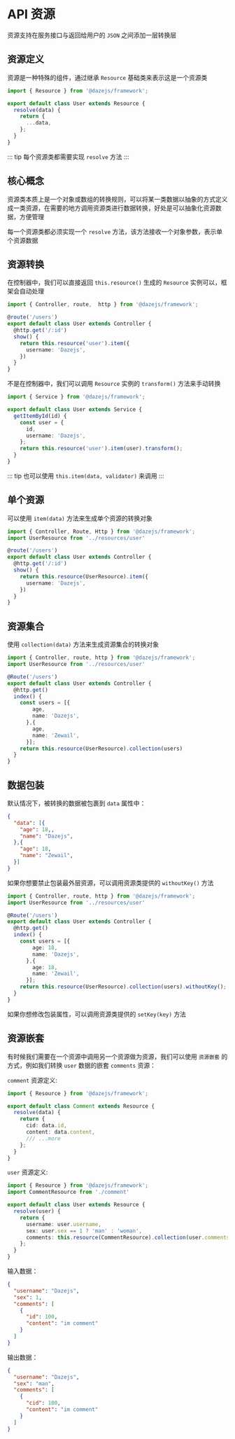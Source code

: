 # API 资源

资源支持在服务接口与返回给用户的 `JSON` 之间添加一层转换层

## 资源定义

资源是一种特殊的组件，通过继承 `Resource` 基础类来表示这是一个资源类

```ts
import { Resource } from '@dazejs/framework';

export default class User extends Resource {
  resolve(data) {
    return {
      ...data,
    };
  }
}

```

::: tip
每个资源类都需要实现 `resolve` 方法 
:::
<!-- 
我们也可以使用 `Daze CLI` 工具创建控制器：

```bash
daze make resource <resourceName>
```

例如，创建一个 `User` 资源类：

```bash
daze make resource resource/user
``` -->

<!-- ::: tip
默认创建目录位于 `src/app` 下，创建资源类的的时候可以带上自定义的目录名
::: -->

## 核心概念

资源类本质上是一个对象或数组的转换规则，可以将某一类数据以抽象的方式定义成一类资源，在需要的地方调用资源类进行数据转换，好处是可以抽象化资源数据，方便管理

每一个资源类都必须实现一个 `resolve` 方法，该方法接收一个对象参数，表示单个资源数据 

## 资源转换

在控制器中，我们可以直接返回 `this.resource()` 生成的 `Resource` 实例可以，框架会自动处理

```ts
import { Controller, route,  http } from '@dazejs/framework';

@route('/users')
export default class User extends Controller {
  @http.get('/:id')
  show() {
    return this.resource('user').item({
      username: 'Dazejs',
    })
  }
}

```

不是在控制器中，我们可以调用 `Resource` 实例的 `transform()` 方法来手动转换


```ts
import { Service } from '@dazejs/framework';

export default class User extends Service {
  getItemById(id) {
    const user = {
      id,
      username: 'Dazejs',
    };
    return this.resource('user').item(user).transform();
  }
}

```
::: tip
也可以使用 `this.item(data, validator)` 来调用
:::

## 单个资源

可以使用 `item(data)` 方法来生成单个资源的转换对象

```ts
import { Controller, Route, Http } from '@dazejs/framework';
import UserResource from '../resources/user'

@route('/users')
export default class User extends Controller {
  @http.get('/:id')
  show() {
    return this.resource(UserResource).item({
      username: 'Dazejs',
    })
  }
}

```

## 资源集合

使用 `collection(data)` 方法来生成资源集合的转换对象

```ts
import { Controller, route, http } from '@dazejs/framework';
import UserResource from '../resources/user'

@Route('/users')
export default class User extends Controller {
  @http.get()
  index() {
    const users = [{
        age,
        name: 'Dazejs',
      },{
        age,
        name: 'Zewail',
      }];
    return this.resource(UserResource).collection(users)
  }
}

```

## 数据包装

默认情况下，被转换的数据被包裹到 `data` 属性中：

```json
{
  "data": [{
    "age": 18,,
    "name": "Dazejs",
  },{
    "age": 18,
    "name": "Zewail",
  }]
}
```

如果你想要禁止包装最外层资源，可以调用资源类提供的 `withoutKey()` 方法

```ts
import { Controller, route, http } from '@dazejs/framework';
import UserResource from '../resources/user'

@Route('/users')
export default class User extends Controller {
  @http.get()
  index() {
    const users = [{
        age: 18,
        name: 'Dazejs',
      },{
        age: 18,
        name: 'Zewail',
      }];
    return this.resource(UserResource).collection(users).withoutKey();
  }
}

```

如果你想修改包装属性，可以调用资源类提供的 `setKey(key)` 方法

## 资源嵌套

有时候我们需要在一个资源中调用另一个资源做为资源，我们可以使用 `资源嵌套` 的方式，例如我们转换 `user` 数据的嵌套 `comments` 资源：

`comment` 资源定义:

```ts {7}
import { Resource } from '@dazejs/framework';

export default class Comment extends Resource {
  resolve(data) {
    return {
      cid: data.id,
      content: data.content,
      /// ...more
    };
  }
}

```

`user` 资源定义:

```ts {8}
import { Resource } from '@dazejs/framework';
import CommentResource from './comment'

export default class User extends Resource {
  resolve(user) {
    return {
      username: user.username,
      sex: user.sex == 1 ? 'man' : 'woman',
      comments: this.resource(CommentResource).collection(user.comments),
    };
  }
}

```

输入数据：

```json
{
  "username": "Dazejs",
  "sex": 1,
  "comments": [
    {
      "id": 100,
      "content": "im comment"
    }
  ]
}
```

输出数据：

```json {3,6}
{
  "username": "Dazejs",
  "sex": "man",
  "comments": [
    {
      "cid": 100,
      "content": "im comment"
    }
  ]
}
```